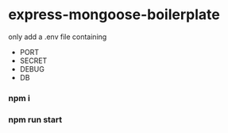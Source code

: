 # express-mongoose-boilerplate


only add a .env file containing 
- PORT
- SECRET
- DEBUG
- DB


### npm i
### npm run start

